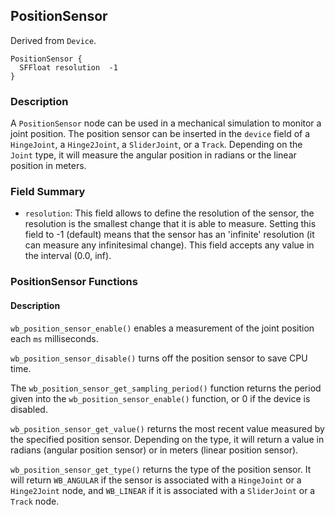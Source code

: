 ## PositionSensor

Derived from `Device`.

```
PositionSensor {
  SFFloat resolution  -1
}
```

### Description

A `PositionSensor` node can be used in a mechanical simulation to monitor a
joint position. The position sensor can be inserted in the `device` field of a
`HingeJoint`, a `Hinge2Joint`, a `SliderJoint`, or a `Track`. Depending on the
`Joint` type, it will measure the angular position in radians or the linear
position in meters.

### Field Summary

- `resolution`: This field allows to define the resolution of the sensor, the
resolution is the smallest change that it is able to measure. Setting this field
to -1 (default) means that the sensor has an 'infinite' resolution (it can
measure any infinitesimal change). This field accepts any value in the interval
(0.0, inf).

### PositionSensor Functions

#### Description

`wb_position_sensor_enable()` enables a measurement of the joint position each
`ms` milliseconds.

`wb_position_sensor_disable()` turns off the position sensor to save CPU time.

The `wb_position_sensor_get_sampling_period()` function returns the period given
into the `wb_position_sensor_enable()` function, or 0 if the device is disabled.

`wb_position_sensor_get_value()` returns the most recent value measured by the
specified position sensor. Depending on the type, it will return a value in
radians (angular position sensor) or in meters (linear position sensor).

`wb_position_sensor_get_type()` returns the type of the position sensor. It will
return `WB_ANGULAR` if the sensor is associated with a `HingeJoint` or a
`Hinge2Joint` node, and `WB_LINEAR` if it is associated with a `SliderJoint` or
a `Track` node.


